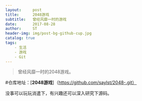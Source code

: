 ```yaml
---
layout:     post
title:      2048游戏
subtitle:   曾经风靡一时的游戏 
date:       2017-08-28
author:     ST
header-img: img/post-bg-github-cup.jpg
catalog: true
tags:
    - 生活
    - 游戏
    - Git
---
```


>曾经风靡一时的2048游戏。

#仓库地址：[**2048游戏**]（https://github.com/saylst/2048-.git）

没事可以玩玩消遣下，有兴趣还可以深入研究下源码。

